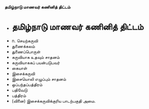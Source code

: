 **தமிழ்நாடு மாணவர் கணினித் திட்டம்**
- # தமிழ்நாடு மாணவர் கணினித் திட்டம்
- n. செயற்கருவி
- துணைக்கலம்
- துணைப்பொருள்
- கருவியாக உதவும் சாதனம்
- கருவியாககப் பயன்படுபவர்
- கையாள்
- இசைக்கருவி
- இசையொலி எழுப்பும் சாதனம்
- ஒப்பந்தப்பத்திரம்
- பதிவேடு
- பத்திரம்
- (வினை) இசைக்கருவிக்குரிய பாடற்பகுதி அமை.

